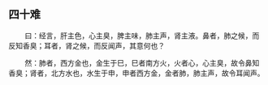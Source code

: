 ## 四十难
<p>&emsp;&emsp;
曰：经言，肝主色，心主臭，脾主味，肺主声，肾主液。鼻者，肺之候，而反知香臭；耳者，肾之候，而反闻声，其意何也？
</p>
<p>&emsp;&emsp;
然：肺者，西方金也，金生于巳，巳者南方火，火者心，心主臭，故令鼻知香臭；肾者，北方水也，水生于申，申者西方金，金者肺，肺主声，故令耳闻声。
</p>


